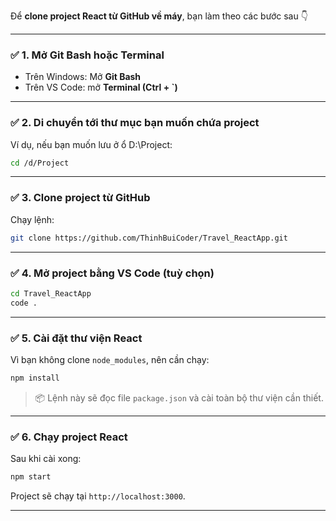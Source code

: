 
Để **clone project React từ GitHub về máy**, bạn làm theo các bước sau 👇

---

### ✅ **1. Mở Git Bash hoặc Terminal**

* Trên Windows: Mở **Git Bash**
* Trên VS Code: mở **Terminal (Ctrl + \`)**

---

### ✅ **2. Di chuyển tới thư mục bạn muốn chứa project**

Ví dụ, nếu bạn muốn lưu ở ổ D:\Project:

```bash
cd /d/Project
```

---

### ✅ **3. Clone project từ GitHub**

Chạy lệnh:

```bash
git clone https://github.com/ThinhBuiCoder/Travel_ReactApp.git
```


---

### ✅ **4. Mở project bằng VS Code (tuỳ chọn)**

```bash
cd Travel_ReactApp
code .
```

---

### ✅ **5. Cài đặt thư viện React**

Vì bạn không clone `node_modules`, nên cần chạy:

```bash
npm install
```

> 📦 Lệnh này sẽ đọc file `package.json` và cài toàn bộ thư viện cần thiết.

---

### ✅ **6. Chạy project React**

Sau khi cài xong:

```bash
npm start
```

Project sẽ chạy tại `http://localhost:3000`.

---

